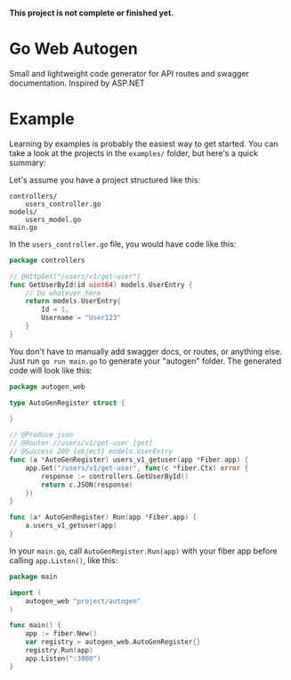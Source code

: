 **This project is not complete or finished yet.**

# Go Web Autogen

Small and lightweight code generator for API routes and swagger documentation. Inspired by ASP.NET

# Example

Learning by examples is probably the easiest way to get started. You can take a look at the projects in the `examples/` folder, but here's a quick summary:

Let's assume you have a project structured like this:
```
controllers/
    users_controller.go
models/
    users_model.go
main.go
```

In the `users_controller.go` file, you would have code like this:
```go
package controllers

// @HttpGet("/users/v1/get-user")
func GetUserById(id uint64) models.UserEntry {
    // Do whatever here
    return models.UserEntry{
        Id = 1,
        Username = "User123"
    }
}
```

You don't have to manually add swagger docs, or routes, or anything else. Just run `go run main.go` to generate your "autogen" folder. The generated code will look like this:
```go
package autogen_web

type AutoGenRegister struct {

}

// @Produce json
// @Router //users/v1/get-user [get]
// @Success 200 {object} models.UserEntry
func (a *AutoGenRegister) users_v1_getuser(app *Fiber.app) {
    app.Get("/users/v1/get-user", func(c *fiber.Ctx) error {
        response := controllers.GetUserById()
        return c.JSON(response)
    })
}

func (a* AutoGenRegister) Run(app *Fiber.app) {
    a.users_v1_getuser(app)
}

```

In your `main.go`, call `AutoGenRegister.Run(app)` with your fiber app before calling `app.Listen()`, like this:

```go
package main

import (
	autogen_web "project/autogen"
)

func main() {
	app := fiber.New()
	var registry = autogen_web.AutoGenRegister{}
	registry.Run(app)
	app.Listen(":3000")
}
```

